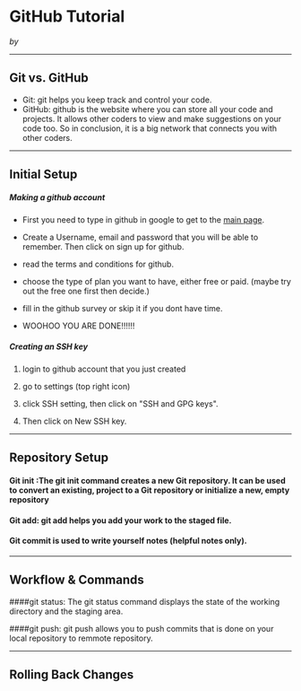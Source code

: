 # GitHub Tutorial

_by <Fatima Abdelrazek>_

---
## Git vs. GitHub
* Git: git helps you keep track and control your code.
* GitHub: github is the website where you can store all your code and projects. It allows other coders to view and make suggestions on your code too. So in conclusion, it is a big network that connects you with other coders. 


---
## Initial Setup

##### Making a github account 

 * First you need to type in github in google to get to the [main page](https://github.com/).
 
 * Create a Username, email and password that you will be able to remember. Then click on sign up for github.
 
 * read the terms and conditions for github.
 
 * choose the type of plan you want to have, either free or paid. (maybe try out the free one first then decide.)
 
 * fill in the github survey or skip it if you dont have time.
 
 * WOOHOO YOU ARE DONE!!!!!!
 
 ##### Creating an SSH key

1. login to github account that you just created

2. go to settings (top right icon)

3. click SSH setting, then click on "SSH and GPG keys".

4. Then click on New SSH key. 

---
## Repository Setup
#### Git init :The git init command creates a new Git repository. It can be used to convert an existing, project to a Git repository or initialize a new, empty repository

#### Git add: git add helps you add your work to the staged file.

#### Git commit is used to write yourself notes (helpful notes only).


---
## Workflow & Commands
####git status: The git status command displays the state of the working directory and the staging area.

####git push: git push allows you to push commits that is done on your local repository to remmote repository. 


---
## Rolling Back Changes